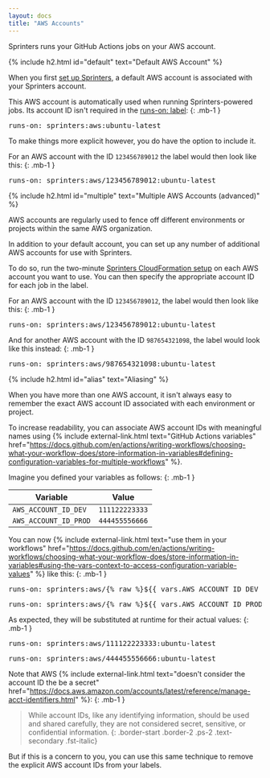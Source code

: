 ```yaml
---
layout: docs
title: "AWS Accounts"
---
```


Sprinters runs your GitHub Actions jobs on your AWS account.

{% include h2.html id="default" text="Default AWS Account" %}

When you first [set up Sprinters](/docs/setup), a default AWS account is associated with your Sprinters account.

This AWS account is automatically used when running Sprinters-powered jobs. Its account ID isn't required in the [runs-on: label](/docs/label#account):
{: .mb-1 }
<div class="alert alert-info font-monospace p-0 mb-3 position-relative" role="alert">
    <pre class="mb-0 p-2 fs-7">runs-on: sprinters:aws:ubuntu-latest</pre>
</div>

To make things more explicit however, you do have the option to include it.

For an AWS account with the ID `123456789012` the label would then look like this:
{: .mb-1 }
<div class="alert alert-info font-monospace p-0 mb-3 position-relative" role="alert">
    <pre class="mb-0 p-2 fs-7">runs-on: sprinters:aws<span class="fw-bold fst-italic text-warning">/123456789012</span>:ubuntu-latest</pre>
</div>


{% include h2.html id="multiple" text="Multiple AWS Accounts (advanced)" %}

AWS accounts are regularly used to fence off different environments or projects within the same AWS organization.

In addition to your default account, you can set up any number of additional AWS accounts for use with Sprinters.

To do so, run the two-minute [Sprinters CloudFormation setup](https://us-east-1.console.aws.amazon.com/cloudformation/home?region=us-east-1#/stacks/create/review?templateURL=https://s3.us-east-1.amazonaws.com/sprinters/sprinters-setup.yml&stackName=Sprinters)
on each AWS account you want to use. You can then specify the appropriate account ID for each job in the label.

For an AWS account with the ID `123456789012`, the label would then look like this:
{: .mb-1 }
<div class="alert alert-info font-monospace p-0 mb-3 position-relative" role="alert">
    <pre class="mb-0 p-2 fs-7">runs-on: sprinters:aws<span class="fw-bold fst-italic text-warning">/123456789012</span>:ubuntu-latest</pre>
</div>

And for another AWS account with the ID `987654321098`, the label would look like this instead:
{: .mb-1 }
<div class="alert alert-info font-monospace p-0 mb-3 position-relative" role="alert">
    <pre class="mb-0 p-2 fs-7">runs-on: sprinters:aws<span class="fw-bold fst-italic text-warning">/987654321098</span>:ubuntu-latest</pre>
</div>


{% include h2.html id="alias" text="Aliasing" %}

When you have more than one AWS account, it isn't always easy to remember the exact AWS account ID associated with each environment or project.

To increase readability, you can associate AWS account IDs with meaningful names using {% include external-link.html text="GitHub Actions variables" href="https://docs.github.com/en/actions/writing-workflows/choosing-what-your-workflow-does/store-information-in-variables#defining-configuration-variables-for-multiple-workflows" %}.

Imagine you defined your variables as follows:
{: .mb-1 }
<div class="table-responsive">
    <table class="table table-bordered">
        <thead>
        <tr class="table-active">
            <th>Variable</th>
            <th>Value</th>
        </tr>
        </thead>
        <tbody>
        <tr>
            <td><code>AWS_ACCOUNT_ID_DEV</code></td>
            <td><code>111122223333</code></td>
        </tr>
        <tr>
            <td><code>AWS_ACCOUNT_ID_PROD</code></td>
            <td><code>444455556666</code></td>
        </tr>
        </tbody>
    </table>
</div>

You can now {% include external-link.html text="use them in your workflows" href="https://docs.github.com/en/actions/writing-workflows/choosing-what-your-workflow-does/store-information-in-variables#using-the-vars-context-to-access-configuration-variable-values" %} like this:
{: .mb-1 }
<div class="alert alert-info font-monospace p-0 mb-3 position-relative" role="alert">
    <pre class="mb-0 p-2 fs-7">runs-on: sprinters:aws/<span class="fw-bold fst-italic text-warning">{% raw %}${{ vars.AWS_ACCOUNT_ID_DEV }}{% endraw %}</span>:ubuntu-latest</pre>
</div>

<div class="alert alert-info font-monospace p-0 mb-3 position-relative" role="alert">
    <pre class="mb-0 p-2 fs-7">runs-on: sprinters:aws/<span class="fw-bold fst-italic text-warning">{% raw %}${{ vars.AWS_ACCOUNT_ID_PROD }}{% endraw %}</span>:ubuntu-latest</pre>
</div>

As expected, they will be substituted at runtime for their actual values:
{: .mb-1 }
<div class="alert alert-info font-monospace p-0 mb-3 position-relative" role="alert">
    <pre class="mb-0 p-2 fs-7">runs-on: sprinters:aws/<span class="fw-bold fst-italic text-warning">111122223333</span>:ubuntu-latest</pre>
</div>

<div class="alert alert-info font-monospace p-0 mb-3 position-relative" role="alert">
    <pre class="mb-0 p-2 fs-7">runs-on: sprinters:aws/<span class="fw-bold fst-italic text-warning">444455556666</span>:ubuntu-latest</pre>
</div>

Note that AWS {% include external-link.html text="doesn't consider the account ID the be a secret" href="https://docs.aws.amazon.com/accounts/latest/reference/manage-acct-identifiers.html" %}:
{: .mb-1 }
> While account IDs, like any identifying information, should be used and shared carefully, they are not considered secret, sensitive, or confidential information.
{: .border-start .border-2 .ps-2 .text-secondary .fst-italic}

But if this is a concern to you, you can use this same technique to remove the explicit AWS account IDs from your labels.
